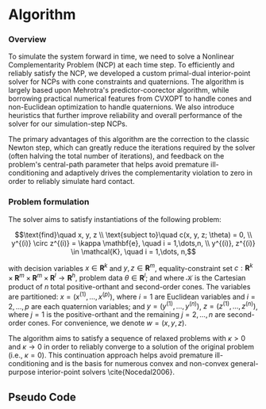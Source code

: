 # Algorithm

### Overview
To simulate the system forward in time, we need to solve a Nonlinear Complementarity Problem (NCP) at each time step. To efficiently and reliably satisfy the NCP, we developed a custom primal-dual interior-point solver for NCPs with cone constraints and quaternions. The algorithm is largely based upon Mehrotra's predictor-coorector algorithm, while borrowing practical numerical features from CVXOPT to handle cones and non-Euclidean optimization to handle quaternions. We also introduce heuristics that further improve reliability and overall performance of the solver for our simulation-step NCPs.

The primary advantages of this algorithm are the correction to the classic Newton step, which can greatly reduce the iterations required by the solver (often halving the total number of iterations), and feedback on the problem's central-path parameter that helps avoid premature ill-conditioning and adaptively drives the complementarity violation to zero in order to reliably simulate hard contact.

### Problem formulation
The solver aims to satisfy instantiations of the following problem:

$$\text{find}\quad  x, y, z \\
\text{subject to}\quad  c(x, y, z; \theta) = 0, \\
y^{(i)} \circ z^{(i)} = \kappa \mathbf{e}, \quad i = 1,\dots,n, \\
y^{(i)}, z^{(i)} \in \mathcal{K}, \quad i = 1,\dots, n,$$

with decision variables $x \in \mathbf{R}^k$ and $y, z \in \mathbf{R}^m$, equality-constraint set $c : \mathbf{R}^k \times \mathbf{R}^m \times \mathbf{R}^m \times \mathbf{R}^l \rightarrow \mathbf{R}^h$, problem data $\theta \in \mathbf{R}^l$; and where $\mathcal{K}$ is the Cartesian product of $n$ total positive-orthant and second-order cones. The variables are partitioned: $x = (x^{(1)}, \dots, x^{(p)})$, where $i = 1$ are Euclidean variables and $i = 2, \dots, p$ are each quaternion variables; and $y = (y^{(1)}, \dots, y^{(n)})$, $z = (z^{(1)}, \dots, z^{(n)})$, where $j = 1$ is the positive-orthant and the remaining $j = 2, \dots, n$ are second-order cones. For convenience, we denote $w = (x, y, z)$.

The algorithm aims to satisfy a sequence of relaxed problems with $\kappa > 0$ and $\kappa \rightarrow 0$ in order to reliably converge to a solution of the original problem (i.e., $\kappa = 0$). This continuation approach helps avoid premature ill-conditioning and is the basis for numerous convex and non-convex general-purpose interior-point solvers \cite{Nocedal2006}.

## Pseudo Code
